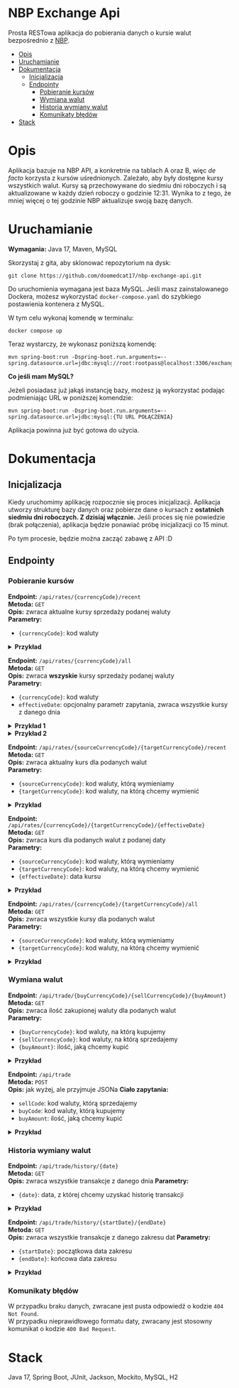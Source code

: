 # NBP Exchange Api

Prosta RESTowa aplikacja do pobierania danych o kursie walut bezpośrednio z [NBP](http://api.nbp.pl/).

- [Opis](#opis)
- [Uruchamianie](#uruchamianie)
- [Dokumentacja](#dokumentacja)
  - [Inicjalizacja](#inicjalizacja)
  - [Endpointy](#endpointy)
    - [Pobieranie kursów](#pobieranie-kursów)
    - [Wymiana walut](#wymiana-walut)
    - [Historia wymiany walut](#historia-wymiany-walut)
    - [Komunikaty błędów](#komunikaty-błędów)
- [Stack](#stack)

# Opis
Aplikacja bazuje na NBP API, a konkretnie na tablach A oraz B, więc *de facto* korzysta z kursów uśrednionych.
Zależało, aby były dostępne kursy wszystkich walut. Kursy są przechowywane do siedmiu dni roboczych i są aktualizowane w każdy dzień roboczy o godzinie 12:31.
Wynika to z tego, że mniej więcej o tej godzinie NBP aktualizuje swoją bazę danych.

# Uruchamianie

**Wymagania:** Java 17, Maven, MySQL

Skorzystaj z gita, aby sklonować repozytorium na dysk:

```
git clone https://github.com/doomedcat17/nbp-exchange-api.git
```

Do uruchomienia wymagana jest baza MySQL. 
Jeśli masz zainstalowanego Dockera, możesz wykorzystać `docker-compose.yaml`
do szybkiego postawienia kontenera z MySQL. 

W tym celu wykonaj komendę w terminalu:

```
docker compose up
```
Teraz wystarczy, że wykonasz poniższą komendę:
```
mvn spring-boot:run -Dspring-boot.run.arguments=--spring.datasource.url=jdbc:mysql://root:rootpass@localhost:3306/exchangeDb
```
**Co jeśli mam MySQL?**

Jeżeli posiadasz już jakąś instancję bazy, możesz ją wykorzystać podając podmieniając URL w poniższej komendzie:
```
mvn spring-boot:run -Dspring-boot.run.arguments=--spring.datasource.url=jdbc:mysql:{TU URL POŁĄCZENIA}
```

Aplikacja powinna już być gotowa do użycia.

# Dokumentacja

## Inicjalizacja

Kiedy uruchomimy aplikację rozpocznie się proces inicjalizacji. Aplikacja utworzy strukturę bazy danych oraz 
pobierze dane o kursach z **ostatnich siedmiu dni roboczych. Z dzisiaj włącznie.** 
Jeśli proces się nie powiedzie (brak połączenia), aplikacja będzie ponawiać próbę inicjalizacji co 15 minut.

Po tym procesie, będzie można zacząć zabawę z API :D

## Endpointy

### Pobieranie kursów

**Endpoint:** `/api/rates/{currencyCode}/recent`  
**Metoda:** `GET`  
**Opis:** zwraca aktualne kursy sprzedaży podanej waluty  
**Parametry:**
- `{currencyCode}`: kod waluty
<details><summary><b>Przykład</b></summary>
<p>

**Zapytanie:**
```
/api/rates/USD/recent
```

Zwraca aktualne kursy sprzedaży dolara:

```json
{
    "code": "USD",
    "rates": [
        {
            "code": "IQD",
            "effectiveDate": "2021-12-01",
            "rate": 1456.742370
        },
        {
            "code": "TOP",
            "effectiveDate": "2021-12-01",
            "rate": 2.282386
        },
        {
            "code": "DZD",
            "effectiveDate": "2021-12-01",
            "rate": 138.878176
        },
        {
            "code": "SOS",
            "effectiveDate": "2021-12-01",
            "rate": 577.613620
        },
        {
            "code": "VUV",
            "effectiveDate": "2021-12-01",
            "rate": 112.827067
        },
        {
            "code": "AWG",
            "effectiveDate": "2021-12-01",
            "rate": 1.806902
        },
        {
            "code": "THB",
            "effectiveDate": "2021-12-02",
            "rate": 33.854167
        },
        {
            "code": "UZS",
            "effectiveDate": "2021-12-01",
            "rate": 10746.335079
        },
        {
            "code": "XPF",
            "effectiveDate": "2021-12-01",
            "rate": 105.358930
        }
    ]
}
```
</p>
</details>

**Endpoint:** `/api/rates/{currencyCode}/all`  
**Metoda:** `GET`  
**Opis:** zwraca **wszyskie** kursy sprzedaży podanej waluty  
**Parametry:**
- `{currencyCode}`: kod waluty
- `effectiveDate`: opcjonalny parametr zapytania, zwraca wszystkie kursy z danego dnia

<details><summary><b>Przykład 1</b></summary>
<p>

**Zapytanie:**
```
/api/rates/USD/all
```

Zwraca wszystkie kursy sprzedaży dolara:

```json
{
    "code": "USD",
    "rates": [
        {
            "code": "IQD",
            "effectiveDate": "2021-12-01",
            "rate": 1456.742370
        },
        {
            "code": "TOP",
            "effectiveDate": "2021-12-01",
            "rate": 2.282386
        },
        {
            "code": "DZD",
            "effectiveDate": "2021-12-01",
            "rate": 138.878176
        },
        {
            "code": "SOS",
            "effectiveDate": "2021-12-01",
            "rate": 577.613620
        },
        {
            "code": "VUV",
            "effectiveDate": "2021-12-01",
            "rate": 112.827067
        },
        {
            "code": "AWG",
            "effectiveDate": "2021-12-01",
            "rate": 1.806902
        },
        {
            "code": "THB",
            "effectiveDate": "2021-12-02",
            "rate": 33.854167
        },
        {
            "code": "UZS",
            "effectiveDate": "2021-12-01",
            "rate": 10746.335079
        },
        {
            "code": "XPF",
            "effectiveDate": "2021-12-01",
            "rate": 105.358930
        }
    ]
}
```
</p>
</details>
<details><summary><b>Przykład 2</b></summary>
<p>

**Zapytanie:**
```
/api/rates/USD/all?effectiveDate=2021-12-02
```

Zwraca wszystkie kursy sprzedaży dolara z dnia 2021-12-02:

```json
{
    "code": "USD",
    "rates": [
        {
            "code": "THB",
            "effectiveDate": "2021-12-02",
            "rate": 33.854167
        },
        {
            "code": "AUD",
            "effectiveDate": "2021-12-02",
            "rate": 1.406829
        },
        {
            "code": "ZAR",
            "effectiveDate": "2021-12-02",
            "rate": 15.807393
        },
        {
            "code": "CAD",
            "effectiveDate": "2021-12-02",
            "rate": 1.278521
        },
        {
            "code": "NZD",
            "effectiveDate": "2021-12-02",
            "rate": 1.466183
        },
        {
            "code": "DKK",
            "effectiveDate": "2021-12-02",
            "rate": 6.567249
        },
        {
            "code": "CLP",
            "effectiveDate": "2021-12-02",
            "rate": 839.186119
        },
        {
            "code": "CZK",
            "effectiveDate": "2021-12-02",
            "rate": 22.457159
        },
        {
            "code": "ISK",
            "effectiveDate": "2021-12-02",
            "rate": 129.465566
        }
    ]
}
```
</p>
</details>

**Endpoint:** `/api/rates/{sourceCurrencyCode}/{targetCurrencyCode}/recent`  
**Metoda:** `GET`  
**Opis:** zwraca aktualny kurs dla podanych walut  
**Parametry:**
- `{sourceCurrencyCode}`: kod waluty, którą wymieniamy
- `{targetCurrencyCode}`: kod waluty, na którą chcemy wymienić

<details><summary><b>Przykład</b></summary>
<p>

**Zapytanie:**
```
/api/rates/USD/PLN/recent
```

Zwraca aktualny kurs wymiany dolara na złotówki:

```json
{
    "code": "USD",
    "rates": [
        {
            "code": "PLN",
            "effectiveDate": "2021-12-02",
            "rate": 4.062500
        }
    ]
}
```
</p>
</details>

**Endpoint:** `/api/rates/{currencyCode}/{targetCurrencyCode}/{effectiveDate}`  
**Metoda:** `GET`  
**Opis:** zwraca kurs dla podanych walut z podanej daty  
**Parametry:**
- `{sourceCurrencyCode}`: kod waluty, którą wymieniamy
- `{targetCurrencyCode}`: kod waluty, na którą chcemy wymienić
- `{effectiveDate}`: data kursu

<details><summary><b>Przykład</b></summary>
<p>

**Zapytanie:**
```
/api/rates/USD/PLN/2021-11-29
```

Zwraca aktualny kurs wymiany dolara na złotówki z dnia 2021-11-29:

```json
{
    "code": "USD",
    "rates": [
        {
            "code": "PLN",
            "effectiveDate": "2021-11-29",
            "rate": 4.162700
        }
    ]
}
```
</p>
</details>

**Endpoint:** `/api/rates/{currencyCode}/{targetCurrencyCode}/all`  
**Metoda:** `GET`  
**Opis:** zwraca wszystkie kursy dla podanych walut  
**Parametry:**
- `{sourceCurrencyCode}`: kod waluty, którą wymieniamy
- `{targetCurrencyCode}`: kod waluty, na którą chcemy wymienić

<details><summary><b>Przykład</b></summary>
<p>

**Zapytanie:**
```
/api/rates/USD/PLN/all
```

Zwraca wszystkie kursy wymiany dolara na złotówki:

```json
{
    "code": "USD",
    "rates": [
        {
            "code": "PLN",
            "effectiveDate": "2021-12-02",
            "rate": 4.062500
        },
        {
            "code": "PLN",
            "effectiveDate": "2021-12-01",
            "rate": 4.105100
        },
        {
            "code": "PLN",
            "effectiveDate": "2021-11-30",
            "rate": 4.121400
        },
        {
            "code": "PLN",
            "effectiveDate": "2021-11-29",
            "rate": 4.162700
        },
        {
            "code": "PLN",
            "effectiveDate": "2021-11-26",
            "rate": 4.175400
        },
        {
            "code": "PLN",
            "effectiveDate": "2021-11-25",
            "rate": 4.160000
        }
    ]
}
```
</p>
</details>

### Wymiana walut

**Endpoint:** `/api/trade/{buyCurrencyCode}/{sellCurrencyCode}/{buyAmount}`  
**Metoda:** `GET`  
**Opis:** zwraca ilość zakupionej waluty dla podanych walut  
**Parametry:**
- `{buyCurrencyCode}`: kod waluty, na którą kupujemy
- `{sellCurrencyCode}`: kod waluty, na którą sprzedajemy
- `{buyAmount}`: ilość, jaką chcemy kupić

<details><summary><b>Przykład</b></summary>
<p>

**Zapytanie:**
```
/api/trade/PLN/USD/20
```

Zwraca ilość zakupionych dolarów za złotówki:

```json
{
    "date": "2021-12-03T03:21:51.997+00:00",
    "buyCode": "PLN",
    "buyAmount": 20.00,
    "sellCode": "USD",
    "sellAmount": 4.92
}
```
</p>
</details>

**Endpoint:** `/api/trade`  
**Metoda:** `POST`  
**Opis:** jak wyżej, ale przyjmuje JSONa
**Ciało zapytania:**
- `sellCode`: kod waluty, którą sprzedajemy
- `buyCode`: kod waluty, którą kupujemy
- `buyAmount`: ilość, jaką chcemy kupić

<details><summary><b>Przykład</b></summary>
<p>

**Zapytanie:**
```
/api/trade
```

**Ciało zapytania:**
```json
{
    "sellCode": "USD",
    "buyCode": "PLN",
    "buyAmount": "1000"
}
```

Zwraca ilość zakupionych złotówek za dolary

```json
{
    "date": "2021-12-03T03:22:18.014+00:00",
    "buyCode": "PLN",
    "buyAmount": 1000.00,
    "sellCode": "USD",
    "sellAmount": 246.15
}
```
</p>
</details>

### Historia wymiany walut

**Endpoint:** `/api/trade/history/{date}`  
**Metoda:** `GET`  
**Opis:** zwraca wszystkie transakcje z danego dnia
**Parametry:**
- `{date}`: data, z której chcemy uzyskać historię transakcji

<details><summary><b>Przykład</b></summary>
<p>

**Zapytanie:**
```
/api/trade/history/2021-12-03
```

Zwraca wszystkie transakcje z dnia 2021-12-03:

```json
[
  {
    "date": "2021-12-03T01:45:41.000+00:00",
    "buyCode": "PLN",
    "buyAmount": 1000.00,
    "sellCode": "USD",
    "sellAmount": 245.98
  },
  {
    "date": "2021-12-03T01:46:19.000+00:00",
    "buyCode": "PLN",
    "buyAmount": 250.00,
    "sellCode": "USD",
    "sellAmount": 61.50
  },
  {
    "date": "2021-12-03T01:46:23.000+00:00",
    "buyCode": "PLN",
    "buyAmount": 212.00,
    "sellCode": "USD",
    "sellAmount": 52.15
  }
]
```
</p>
</details>

**Endpoint:** `/api/trade/history/{startDate}/{endDate}`  
**Metoda:** `GET`  
**Opis:** zwraca wszystkie transakcje z danego zakresu dat
**Parametry:**
- `{startDate}`: początkowa data zakresu
- `{endDate}`: końcowa data zakresu

<details><summary><b>Przykład</b></summary>
<p>

**Zapytanie:**
```
/api/trade/history/2021-12-01/2021-12-03
```

Zwraca wszystkie transakcje z zakresu od 2021-12-01 do 2021-12-03:

```json
[
  {
    "date": "2021-12-01T01:48:59.000+00:00",
    "buyCode": "AUD",
    "buyAmount": 300.00,
    "sellCode": "USD",
    "sellAmount": 211.62
  },
  {
    "date": "2021-12-02T01:49:04.000+00:00",
    "buyCode": "AUD",
    "buyAmount": 300.00,
    "sellCode": "JPY",
    "sellAmount": 23977.26
  },
  {
    "date": "2021-12-03T01:49:15.000+00:00",
    "buyCode": "AFN",
    "buyAmount": 300.00,
    "sellCode": "RUB",
    "sellAmount": 231.00
  }
]
```
</p>
</details>

### Komunikaty błędów

W przypadku braku danych, zwracane jest pusta odpowiedź o kodzie `404 Not Found`.  
W przypadku nieprawidłowego formatu daty, zwracany jest stosowny komunikat o kodzie `400 Bad Request`.


# Stack
Java 17, 
Spring Boot, JUnit, Jackson, Mockito, MySQL, H2





